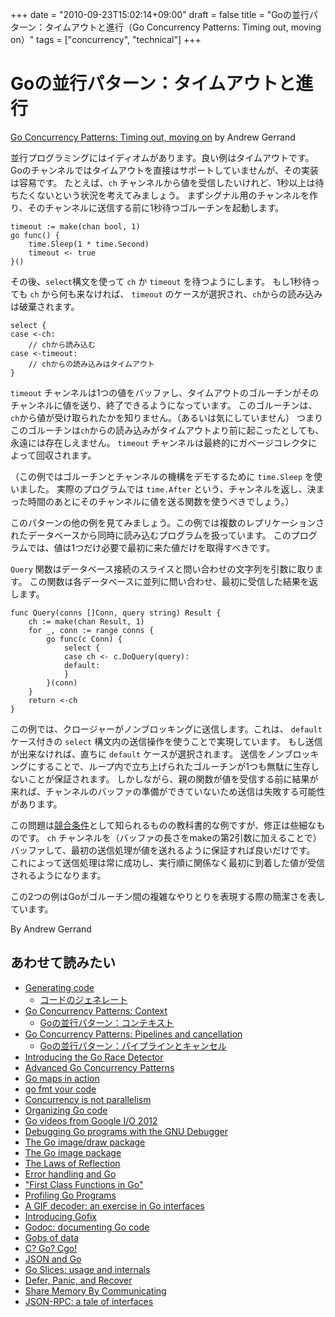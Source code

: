 +++
date = "2010-09-23T15:02:14+09:00"
draft = false
title = "Goの並行パターン：タイムアウトと進行（Go Concurrency Patterns: Timing out, moving on）"
tags = ["concurrency", "technical"]
+++

# Goの並行パターン：タイムアウトと進行

[Go Concurrency Patterns: Timing out, moving on](https://blog.golang.org/go-concurrency-patterns-timing-out-and) by Andrew Gerrand

並行プログラミングにはイディオムがあります。良い例はタイムアウトです。
Goのチャンネルではタイムアウトを直接はサポートしていませんが、その実装は容易です。
たとえば、`ch` チャンネルから値を受信したいけれど、1秒以上は待ちたくないという状況を考えてみましょう。
まずシグナル用のチャンネルを作り、そのチャンネルに送信する前に1秒待つゴルーチンを起動します。

```
timeout := make(chan bool, 1)
go func() {
    time.Sleep(1 * time.Second)
    timeout <- true
}()
```

その後、`select`構文を使って `ch` か `timeout` を待つようにします。
もし1秒待っても `ch` から何も来なければ、 `timeout` のケースが選択され、`ch`からの読み込みは破棄されます。

```
select {
case <-ch:
    // chから読み込む
case <-timeout:
    // chからの読み込みはタイムアウト
}
```

`timeout` チャンネルは1つの値をバッファし、タイムアウトのゴルーチンがそのチャンネルに値を送り、終了できるようになっています。
このゴルーチンは、`ch`から値が受け取られたかを知りません。（あるいは気にしていません）
つまりこのゴルーチンは`ch`からの読み込みがタイムアウトより前に起こったとしても、永遠には存在しえません。
`timeout` チャンネルは最終的にガベージコレクタによって回収されます。

（この例ではゴルーチンとチャンネルの機構をデモするために `time.Sleep` を使いました。
実際のプログラムでは `time.After` という、チャンネルを返し、決まった時間のあとにそのチャンネルに値を送る関数を使うべきでしょう。）

このパターンの他の例を見てみましょう。この例では複数のレプリケーションされたデータベースから同時に読み込むプログラムを扱っています。
このプログラムでは、値は1つだけ必要で最初に来た値だけを取得すべきです。

`Query` 関数はデータベース接続のスライスと問い合わせの文字列を引数に取ります。
この関数は各データベースに並列に問い合わせ、最初に受信した結果を返します。

```
func Query(conns []Conn, query string) Result {
    ch := make(chan Result, 1)
    for _, conn := range conns {
        go func(c Conn) {
            select {
            case ch <- c.DoQuery(query):
            default:
            }
        }(conn)
    }
    return <-ch
}
```

この例では、クロージャーがノンブロッキングに送信します。これは、 `default` ケース付きの `select` 構文内の送信操作を使うことで実現しています。
もし送信が出来なければ、直ちに `default` ケースが選択されます。
送信をノンブロッキングにすることで、ループ内で立ち上げられたゴルーチンが1つも無駄に生存しないことが保証されます。
しかしながら、親の関数が値を受信する前に結果が来れば、チャンネルのバッファの準備ができていないため送信は失敗する可能性があります。

この問題は[競合条件](https://en.wikipedia.org/wiki/Race_condition)として知られるものの教科書的な例ですが、修正は些細なものです。
`ch` チャンネルを（バッファの長さをmakeの第2引数に加えることで）バッファして、最初の送信処理が値を送れるように保証すれば良いだけです。
これによって送信処理は常に成功し、実行順に関係なく最初に到着した値が受信されるようになります。

この2つの例はGoがゴルーチン間の複雑なやりとりを表現する際の簡潔さを表しています。

By Andrew Gerrand

## あわせて読みたい
* [Generating code](https://blog.golang.org/generate)
  * [コードのジェネレート](../generate/)
* [Go Concurrency Patterns: Context](https://blog.golang.org/context)
  * [Goの並行パターン：コンテキスト](../context/)
* [Go Concurrency Patterns: Pipelines and cancellation](https://blog.golang.org/pipelines)
  * [Goの並行パターン：パイプラインとキャンセル](../pipelines/)
* [Introducing the Go Race Detector](https://blog.golang.org/race-detector)
* [Advanced Go Concurrency Patterns](https://blog.golang.org/advanced-go-concurrency-patterns)
* [Go maps in action](https://blog.golang.org/go-maps-in-action)
* [go fmt your code](https://blog.golang.org/go-fmt-your-code)
* [Concurrency is not parallelism](https://blog.golang.org/concurrency-is-not-parallelism)
* [Organizing Go code](https://blog.golang.org/organizing-go-code)
* [Go videos from Google I/O 2012](https://blog.golang.org/go-videos-from-google-io-2012)
* [Debugging Go programs with the GNU Debugger](https://blog.golang.org/debugging-go-programs-with-gnu-debugger)
* [The Go image/draw package](https://blog.golang.org/go-imagedraw-package)
* [The Go image package](https://blog.golang.org/go-image-package)
* [The Laws of Reflection](https://blog.golang.org/laws-of-reflection)
* [Error handling and Go](https://blog.golang.org/error-handling-and-go)
* ["First Class Functions in Go"](https://blog.golang.org/first-class-functions-in-go-and-new-go)
* [Profiling Go Programs](https://blog.golang.org/profiling-go-programs)
* [A GIF decoder: an exercise in Go interfaces](https://blog.golang.org/gif-decoder-exercise-in-go-interfaces)
* [Introducing Gofix](https://blog.golang.org/introducing-gofix)
* [Godoc: documenting Go code](https://blog.golang.org/godoc-documenting-go-code)
* [Gobs of data](https://blog.golang.org/gobs-of-data)
* [C? Go? Cgo!](https://blog.golang.org/c-go-cgo)
* [JSON and Go](https://blog.golang.org/json-and-go)
* [Go Slices: usage and internals](https://blog.golang.org/go-slices-usage-and-internals)
* [Defer, Panic, and Recover](https://blog.golang.org/defer-panic-and-recover)
* [Share Memory By Communicating](https://blog.golang.org/share-memory-by-communicating)
* [JSON-RPC: a tale of interfaces](https://blog.golang.org/json-rpc-tale-of-interfaces)
